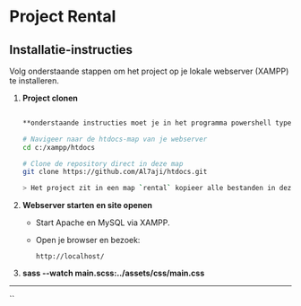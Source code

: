 # Project Rental

## Installatie-instructies

Volg onderstaande stappen om het project op je lokale webserver (XAMPP) te installeren.
1. **Project clonen**

   ```bash
  
   **onderstaande instructies moet je in het programma powershell typen**
   
   # Navigeer naar de htdocs-map van je webserver
   cd c:/xampp/htdocs

   # Clone de repository direct in deze map
   git clone https://github.com/Al7aji/htdocs.git

   > Het project zit in een map `rental` kopieer alle bestanden in deze map en plaats ze direct in je htdocs folder

2. **Webserver starten en site openen**

    * Start Apache en MySQL via XAMPP.
    * Open je browser en bezoek:

      ```url
      http://localhost/
      ```
3. **sass --watch main.scss:../assets/css/main.css**
---
 `` 
 
 
